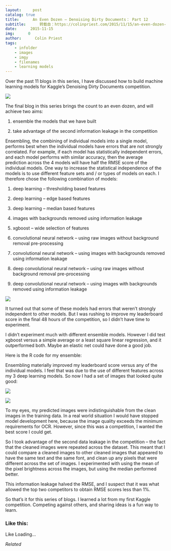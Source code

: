 ```yaml
---
layout:     post
catalog: true
title:      An Even Dozen – Denoising Dirty Documents： Part 12
subtitle:      转载自：https://colinpriest.com/2015/11/15/an-even-dozen-denoising-dirty-documents-part-12/
date:      2015-11-15
img:      0
author:      Colin Priest
tags:
    - infolder
    - images
    - imgy
    - filenames
    - learning models
---
```


Over the past 11 blogs in this series, I have discussed how to build machine learning models for Kaggle’s Denoising Dirty Documents competition.

![](https://colinpriestdotcom.files.wordpress.com/2015/11/dozeneggs.jpg?w=300&h=207)


The final blog in this series brings the count to an even dozen, and will achieve two aims:

1. ensemble the models that we have built

1. take advantage of the second information leakage in the competition


Ensembling, the combining of individual models into a single model, performs best when the individual models have errors that are not strongly correlated. For example, if each model has statistically independent errors, and each model performs with similar accuracy, then the average prediction across the 4 models will have half the RMSE score of the individual models. One way to increase the statistical independence of the models is to use different feature sets and / or types of models on each. I therefore chose the following combination of models:

1. deep learning – thresholding based features

1. deep learning – edge based features

1. deep learning – median based features

1. images with backgrounds removed using information leakage

1. xgboost – wide selection of features

1. convolutional neural network – using raw images without background removal pre-processing

1. convolutional neural network – using images with backgrounds removed using information leakage

1. deep convolutional neural network – using raw images without background removal pre-processing

1. deep convolutional neural network – using images with backgrounds removed using information leakage


![](https://colinpriestdotcom.files.wordpress.com/2015/11/20151115-ensemble-structure.png?w=300&h=166)


It turned out that some of these models had errors that weren’t strongly independent to other models. But I was rushing to improve my leaderboard score in the final 48 hours of the competition, so I didn’t have time to experiment.

I didn’t experiment much with different ensemble models. However I did test xgboost versus a simple average or a least square linear regression, and it outperformed both. Maybe an elastic net could have done a good job.

Here is the R code for my ensemble:

Ensembling materially improved my leaderboard score versus any of the individual models. I feel that was due to the use of different features across my 3 deep learning models. So now I had a set of images that looked quite good:

![](https://colinpriestdotcom.files.wordpress.com/2015/11/20151115-output-1.png?w=300&h=158)


![](https://colinpriestdotcom.files.wordpress.com/2015/11/20151115-output-2.png?w=300&h=233)


To my eyes, my predicted images were indistinguishable from the clean images in the training data. In a real world situation I would have stopped model development here, because the image quality exceeds the minimum requirements for OCR. However, since this was a competition, I wanted the best score I could get.

So I took advantage of the second data leakage in the competition – the fact that the cleaned images were repeated across the dataset. This meant that I could compare a cleaned images to other cleaned images that appeared to have the same text and the same font, and clean up any pixels that were different across the set of images. I experimented with using the mean of the pixel brightness across the images, but using the median performed better.

This information leakage halved the RMSE, and I suspect that it was what allowed the top two competitors to obtain RMSE scores less than 1%.

So that’s it for this series of blogs. I learned a lot from my first Kaggle competition. Competing against others, and sharing ideas is a fun way to learn.

### Like this:

Like Loading...


*Related*


